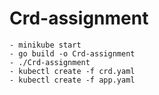# Crd-assignment
```
- minikube start
- go build -o Crd-assignment
- ./Crd-assignment
- kubectl create -f crd.yaml
- kubectl create -f app.yaml
```